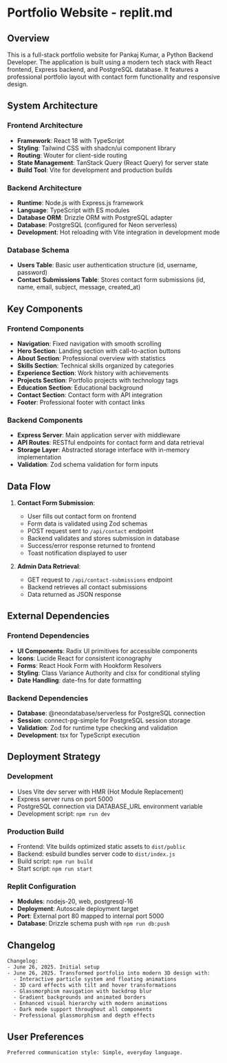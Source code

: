 # Portfolio Website - replit.md

## Overview

This is a full-stack portfolio website for Pankaj Kumar, a Python Backend Developer. The application is built using a modern tech stack with React frontend, Express backend, and PostgreSQL database. It features a professional portfolio layout with contact form functionality and responsive design.

## System Architecture

### Frontend Architecture
- **Framework**: React 18 with TypeScript
- **Styling**: Tailwind CSS with shadcn/ui component library
- **Routing**: Wouter for client-side routing
- **State Management**: TanStack Query (React Query) for server state
- **Build Tool**: Vite for development and production builds

### Backend Architecture
- **Runtime**: Node.js with Express.js framework
- **Language**: TypeScript with ES modules
- **Database ORM**: Drizzle ORM with PostgreSQL adapter
- **Database**: PostgreSQL (configured for Neon serverless)
- **Development**: Hot reloading with Vite integration in development mode

### Database Schema
- **Users Table**: Basic user authentication structure (id, username, password)
- **Contact Submissions Table**: Stores contact form submissions (id, name, email, subject, message, created_at)

## Key Components

### Frontend Components
- **Navigation**: Fixed navigation with smooth scrolling
- **Hero Section**: Landing section with call-to-action buttons
- **About Section**: Professional overview with statistics
- **Skills Section**: Technical skills organized by categories
- **Experience Section**: Work history with achievements
- **Projects Section**: Portfolio projects with technology tags
- **Education Section**: Educational background
- **Contact Section**: Contact form with API integration
- **Footer**: Professional footer with contact links

### Backend Components
- **Express Server**: Main application server with middleware
- **API Routes**: RESTful endpoints for contact form and data retrieval
- **Storage Layer**: Abstracted storage interface with in-memory implementation
- **Validation**: Zod schema validation for form inputs

## Data Flow

1. **Contact Form Submission**:
   - User fills out contact form on frontend
   - Form data is validated using Zod schemas
   - POST request sent to `/api/contact` endpoint
   - Backend validates and stores submission in database
   - Success/error response returned to frontend
   - Toast notification displayed to user

2. **Admin Data Retrieval**:
   - GET request to `/api/contact-submissions` endpoint
   - Backend retrieves all contact submissions
   - Data returned as JSON response

## External Dependencies

### Frontend Dependencies
- **UI Components**: Radix UI primitives for accessible components
- **Icons**: Lucide React for consistent iconography
- **Forms**: React Hook Form with Hookform Resolvers
- **Styling**: Class Variance Authority and clsx for conditional styling
- **Date Handling**: date-fns for date formatting

### Backend Dependencies
- **Database**: @neondatabase/serverless for PostgreSQL connection
- **Session**: connect-pg-simple for PostgreSQL session storage
- **Validation**: Zod for runtime type checking and validation
- **Development**: tsx for TypeScript execution

## Deployment Strategy

### Development
- Uses Vite dev server with HMR (Hot Module Replacement)
- Express server runs on port 5000
- PostgreSQL connection via DATABASE_URL environment variable
- Development script: `npm run dev`

### Production Build
- Frontend: Vite builds optimized static assets to `dist/public`
- Backend: esbuild bundles server code to `dist/index.js`
- Build script: `npm run build`
- Start script: `npm run start`

### Replit Configuration
- **Modules**: nodejs-20, web, postgresql-16
- **Deployment**: Autoscale deployment target
- **Port**: External port 80 mapped to internal port 5000
- **Database**: Drizzle schema push with `npm run db:push`

## Changelog

```
Changelog:
- June 26, 2025. Initial setup
- June 26, 2025. Transformed portfolio into modern 3D design with:
  - Interactive particle system and floating animations
  - 3D card effects with tilt and hover transformations
  - Glassmorphism navigation with backdrop blur
  - Gradient backgrounds and animated borders
  - Enhanced visual hierarchy with modern animations
  - Dark mode support throughout all components
  - Professional glassmorphism and depth effects
```

## User Preferences

```
Preferred communication style: Simple, everyday language.
```